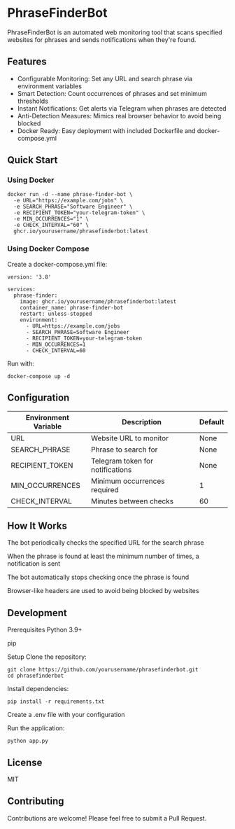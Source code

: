 # PhraseFinderBot
PhraseFinderBot is an automated web monitoring tool that scans specified websites for phrases and sends notifications when they're found.

## Features
- Configurable Monitoring: Set any URL and search phrase via environment variables
- Smart Detection: Count occurrences of phrases and set minimum thresholds
- Instant Notifications: Get alerts via Telegram when phrases are detected
- Anti-Detection Measures: Mimics real browser behavior to avoid being blocked
- Docker Ready: Easy deployment with included Dockerfile and docker-compose.yml

## Quick Start
### Using Docker
```
docker run -d --name phrase-finder-bot \
  -e URL="https://example.com/jobs" \
  -e SEARCH_PHRASE="Software Engineer" \
  -e RECIPIENT_TOKEN="your-telegram-token" \
  -e MIN_OCCURRENCES="1" \
  -e CHECK_INTERVAL="60" \
  ghcr.io/yourusername/phrasefinderbot:latest
```
### Using Docker Compose
Create a docker-compose.yml file:
```
version: '3.8'

services:
  phrase-finder:
    image: ghcr.io/yourusername/phrasefinderbot:latest
    container_name: phrase-finder-bot
    restart: unless-stopped
    environment:
      - URL=https://example.com/jobs
      - SEARCH_PHRASE=Software Engineer
      - RECIPIENT_TOKEN=your-telegram-token
      - MIN_OCCURRENCES=1
      - CHECK_INTERVAL=60
```
Run with:
```
docker-compose up -d
```
## Configuration
|Environment Variable |	Description |	Default |
| ------------------- | ----------- | ------- |
|URL |	Website URL to monitor |	None |
|SEARCH_PHRASE |	Phrase to search for |	None |
|RECIPIENT_TOKEN |	Telegram token for notifications |	None |
|MIN_OCCURRENCES |	Minimum occurrences required |	1 |
|CHECK_INTERVAL |	Minutes between checks |	60 |

## How It Works
The bot periodically checks the specified URL for the search phrase

When the phrase is found at least the minimum number of times, a notification is sent

The bot automatically stops checking once the phrase is found

Browser-like headers are used to avoid being blocked by websites

## Development
Prerequisites
Python 3.9+

pip

Setup
Clone the repository:
```
git clone https://github.com/yourusername/phrasefinderbot.git
cd phrasefinderbot
```
Install dependencies:
```
pip install -r requirements.txt
```
Create a .env file with your configuration

Run the application:
```
python app.py
```
## License
MIT

## Contributing
Contributions are welcome! Please feel free to submit a Pull Request.
